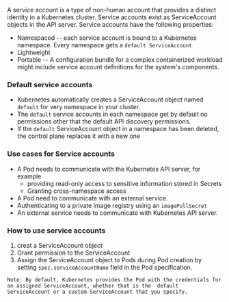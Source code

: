 A service account is a type of non-human account that provides a distinct identity in a Kubernetes cluster. Service 
accounts exist as ServiceAccount objects in the API server. Service accounts have the following properties:
- Namespaced -- each service account is bound to a Kubernetes namespace. Every namespace gets a `default ServiceAccount`
- Lightweight 
- Portable -- A configuration bundle for a complex containerized workload might include service account definitions for
  the system's components.

### Default service accounts
- Kubernetes automatically creates a ServiceAccount object named `default` for very namespace in your cluster.
- The `default` service accounts in each namespace get by default no permissions other that the default API discovery
    permissions.
- If the `default` ServiceAccount object in a namespace has been deleted, the control plane replaces it with a new one

### Use cases for Service accounts
- A Pod needs to communicate with the Kubernetes API server, for example
  - providing read-only access to sensitive information stored in Secrets
  - Granting cross-namespace access
- A Pod need to communicate with an external service.
- Authenticating to a private image registry using an `imagePullSecret`
- An external service needs to communicate with Kubernetes API server.

### How to use service accounts
1. creat a ServiceAccount object
2. Grant permission to the ServiceAccount
3. Assign the ServiceAccount object to Pods during Pod creation by setting `spec.serviceAccountName` field in the Pod 
specification.

`Note: By default, Kubernetes provides the Pod with the credentials for an assigned ServiceAccount, whether that is the 
default ServiceAccount or a custom ServiceAccount that you specify.`